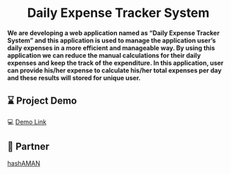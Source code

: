 

<h1 align="center">Daily Expense Tracker System</h1>


<h4> We are developing a web application named as “Daily Expense Tracker System” and this application is used to manage the application user’s daily expenses in a more efficient and manageable way. By using this application we can reduce the manual calculations for their daily expenses and keep the track of the expenditure. In this application, user can provide his/her expense to calculate his/her total expenses per day and these results will stored for unique user.</h4>

## :hourglass: Project Demo


:computer: [Demo Link](https://angshubhadra.github.io/dets.git.io/)

## :handshake: Partner 

[hashAMAN](/https://github.com/hashAMAN)









